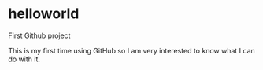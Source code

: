 # helloworld
First Github project

This is my first time using GitHub so I am very interested to know what I can do with it.
